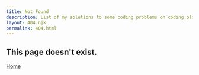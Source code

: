 ```yaml
---
title: Not Found
description: List of my solutions to some coding problems on coding platforms like Leetcode
layout: 404.njk
permalink: 404.html
---
```


<section class="not-found">
	<!-- <div> -->
		<h1>This page doesn't exist.</h1>
		<a class="home-link" href="{{ '/' | url }}">Home</a>
	<!-- </div> -->
</section>
